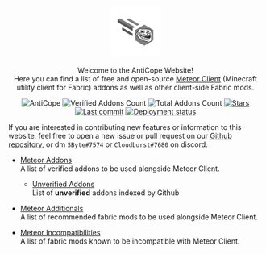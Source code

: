 <p align="center">
  <img src="./resources/icon.png" alt="logo" width="20%"/>
</p>
<p align="center">
  Welcome to the AntiCope Website! <br />
  Here you can find a list of free and open-source <a href="https://meteorclient.com/">Meteor Client</a> (Minecraft utility client for Fabric) addons as well as other client-side Fabric mods.
</p>
<div align="center">
  <img src="https://img.shields.io/badge/Anti-Cope!-orange" alt="AntiCope">
  <img src="https://img.shields.io/badge/Verified%20Addons-16-blue" alt="Verified Addons Count">
  <img src="https://img.shields.io/badge/Total%20Addons-62-blueviolet" alt="Total Addons Count">
  <a href="https://github.com/AntiCope/anticope.ml/"><img src="https://img.shields.io/github/stars/AntiCope/anticope.ml?color=%23a17f1a&&label=Stars&logo=github" alt="Stars"></a>
  <a href="https://github.com/AntiCope/anticope.ml/"><img src="https://img.shields.io/github/last-commit/AntiCope/anticope.ml?label=Last%20Commit&logo=git" alt="Last commit"></a>
  <a href="https://anticope.ml/"><img src="https://img.shields.io/github/deployments/AntiCope/anticope.ml/github-pages?label=Pages&logo=github" alt="Deployment status"></a>
</div>
<p> </p>

If you are interested in contributing new features or information to this website, feel free to open a new issue or pull request on our [Github repository](https://github.com/AntiCope/anticope.ml/), or dm `SByte#7574` or `Cloudburst#7680` on discord.

- [Meteor Addons](pages/MeteorAddons.md)<br>
A list of verified addons to be used alongside Meteor Client.

  -  [Unverified Addons](pages/addons/UnverifiedAddons.md)<br>
List of **unverified** addons indexed by Github

- [Meteor Additionals](pages/MeteorAdditionals.md)<br>
A list of recommended fabric mods to be used alongside Meteor Client.

- [Meteor Incompatibilities](pages/Incompatibilities.md)<br>
A list of fabric mods known to be incompatible with Meteor Client.

